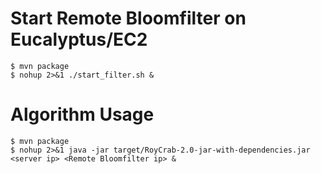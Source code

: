 # Start Remote Bloomfilter on Eucalyptus/EC2
    $ mvn package
    $ nohup 2>&1 ./start_filter.sh &
# Algorithm Usage

    $ mvn package
    $ nohup 2>&1 java -jar target/RoyCrab-2.0-jar-with-dependencies.jar <server ip> <Remote Bloomfilter ip> &
